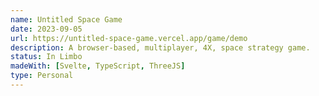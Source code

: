```yaml
---
name: Untitled Space Game
date: 2023-09-05
url: https://untitled-space-game.vercel.app/game/demo
description: A browser-based, multiplayer, 4X, space strategy game.
status: In Limbo
madeWith: [Svelte, TypeScript, ThreeJS]
type: Personal
---
```


<script>
  import Icon from '$lib/components/Icon.svelte';
</script>
